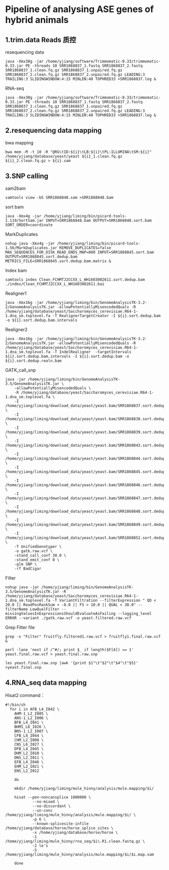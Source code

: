 # Pipeline of analysing ASE genes of hybrid animals

## 1.trim.data Reads 质控
  resequencing data
  
    java -Xmx30g -jar /home/yjiang/software/Trimmomatic-0.33/trimmomatic-0.33.jar PE -threads 10 SRR1868837_1.fastq SRR1868837_2.fastq SRR1868837_1.clean.fq.gz SRR1868837_1.unpaired.fq.gz SRR1868837_2.clean.fq.gz SRR1868837_2.unpaired.fq.gz LEADING:3 TRAILING:3 SLIDINGWINDOW:4:15 MINLEN:40 TOPHRED33 >SRR1868837.log &
  
  RNA-seq
  
    java -Xmx30g -jar /home/yjiang/software/Trimmomatic-0.33/trimmomatic-0.33.jar PE -threads 10 SRR1868837_1.fastq SRR1868837_2.fastq SRR1868837_1.clean.fq.gz SRR1868837_1.unpaired.fq.gz SRR1868837_2.clean.fq.gz SRR1868837_2.unpaired.fq.gz LEADING:3 TRAILING:3 SLIDINGWINDOW:4:15 MINLEN:40 TOPHRED33 >SRR1868837.log &
    
## 2.resequencing data mapping

  bwa mapping

    bwa mem -M -t 10 -R "@RG\tID:${i}\tLB:${i}\tPL:ILLUMINA\tSM:${i}" /home/yjiang/database/yeast/yeast ${i}_1.clean.fq.gz ${i}_2.clean.fq.gz > ${i}.sam

## 3.SNP calling

  sam2bam
  
    samtools view -bS SRR1868848.sam >SRR1868848.bam
    
  sort bam
  
    java -Xmx4g -jar /home/yjiang/liming/bin/picard-tools-1.119/SortSam.jar INPUT=SRR1868848.bam OUTPUT=SRR1868848.sort.bam SORT_ORDER=coordinate
    
  MarkDuplicates
  
    nohup java -Xmx4g -jar /home/yjiang/liming/bin/picard-tools-1.56/MarkDuplicates.jar REMOVE_DUPLICATES=false MAX_SEQUENCES_FOR_DISK_READ_ENDS_MAP=800 INPUT=SRR1868845.sort.bam OUTPUT=SRR1868845.sort.dedup.bam METRICS_FILE=SRR1868845.sort.dedup.bam.matrix &
    
  Index bam
  
    samtools index Clean_FCHMTJ2CCXX_L_WH1603002611.sort.dedup.bam ./index/Clean_FCHMTJ2CCXX_L_WH1603002611.bai

  Realigner1

    java -Xmx16g -jar /home/yjiang/liming/bin/GenomeAnalysisTK-3.2-2/GenomeAnalysisTK.jar -allowPotentiallyMisencodedQuals -R /home/yjiang/database/yeast/Saccharomyces_cerevisiae.R64-1-1.dna_sm.toplevel.fa -T RealignerTargetCreator -I ${i}.sort.dedup.bam -o ${i}.sort.dedup.bam.intervals
    
  Realigner2

    java -Xmx16g -jar /home/yjiang/liming/bin/GenomeAnalysisTK-3.2-2/GenomeAnalysisTK.jar -allowPotentiallyMisencodedQuals -R /home/yjiang/database/yeast/Saccharomyces_cerevisiae.R64-1-1.dna_sm.toplevel.fa -T IndelRealigner  -targetIntervals ${i}.sort.dedup.bam.intervals -I ${i}.sort.dedup.bam -o ${i}.sort.dedup.realn.bam

  GATK_call_snp
  
    java -jar /home/yjiang/liming/bin/GenomeAnalysisTK-3.5/GenomeAnalysisTK.jar \
        -allowPotentiallyMisencodedQuals \
        -R /home/yjiang/database/yeast/Saccharomyces_cerevisiae.R64-1-1.dna_sm.toplevel.fa \
        -I /home/yjiang/liming/download_data/yeast/yeast.bam/SRR1868837.sort.dedup.realn.bam \
        -I /home/yjiang/liming/download_data/yeast/yeast.bam/SRR1868838.sort.dedup.realn.bam \
        -I /home/yjiang/liming/download_data/yeast/yeast.bam/SRR1868839.sort.dedup.realn.bam \
        -I /home/yjiang/liming/download_data/yeast/yeast.bam/SRR1868843.sort.dedup.realn.bam \
        -I /home/yjiang/liming/download_data/yeast/yeast.bam/SRR1868844.sort.dedup.realn.bam \
        -I /home/yjiang/liming/download_data/yeast/yeast.bam/SRR1868845.sort.dedup.realn.bam \
        -I /home/yjiang/liming/download_data/yeast/yeast.bam/SRR1868846.sort.dedup.realn.bam \
        -I /home/yjiang/liming/download_data/yeast/yeast.bam/SRR1868847.sort.dedup.realn.bam \
        -I /home/yjiang/liming/download_data/yeast/yeast.bam/SRR1868848.sort.dedup.realn.bam \
        -I /home/yjiang/liming/download_data/yeast/yeast.bam/SRR1868849.sort.dedup.realn.bam \
        -I /home/yjiang/liming/download_data/yeast/yeast.bam/SRR1868852.sort.dedup.realn.bam \
        -T UnifiedGenotyper \
        -o gatk.raw.vcf \
        -stand_call_conf 30.0 \
        -stand_emit_conf 0 \
        -glm SNP \
        -rf BadCigar
        
  Filter
  
    nohup java -jar /home/yjiang/liming/bin/GenomeAnalysisTK-3.5/GenomeAnalysisTK.jar -R /home/yjiang/database/yeast/Saccharomyces_cerevisiae.R64-1-1.dna_sm.toplevel.fa -T VariantFiltration --filterExpression " QD < 20.0 || ReadPosRankSum < -8.0 || FS > 10.0 || QUAL < 30.0" --filterName LowQualFilter --missingValuesInExpressionsShouldEvaluateAsFailing --logging_level ERROR --variant ./gatk.raw.vcf -o yeast.filtered.raw.vcf

  Grep Filter  file

    grep -v "Filter" fruitfly.filtered1.raw.vcf > fruitfly1.final.raw.vcf &

    perl -lane 'next if /^#/; print $_ if length($F[4]) == 1' yeast.final.raw.vcf > yeast.final.raw.snp

    les yeast.final.raw.snp |awk '{print $1"\t"$2"\t"$4"\t"$5}' >yeast.final.snp
    
    
## 4.RNA_seq data mapping

  Hisat2 command：
  
    #!/bin/sh
      for i in AFB_L4_I042 \
        AHM-1_L2_I005 \
        ANS-1_L2_I006 \
        BFB_L4_I041 \
        BHM1_L6_I026 \
        BNS-1_L2_I007 \
        CFB_L4_I044 \
        CHM_L2_I008 \
        CNS_L6_I027 \
        DFB_L4_I045 \
        DHM_L2_I010 \
        DNS_L2_I011 \
        EFB_L4_I046 \
        EHM_L2_I021 \
        ENS_L2_I012
        
        do
        
        mkdir /home/yjiang/liming/mule_hinny/analysis/mule.mapping/$i/
        
        hisat --pen-noncansplice 1000000 \
                --no-mixed \
                --no-discordant \
                --un-conc /home/yjiang/liming/mule_hinny/analysis/mule.mapping/$i/ \
                -p 6 \
                --known-splicesite-infile /home/yjiang/database/horse/horse_splice_sites \
                -x /home/yjiang/database/horse/horse \
                -1 /home/yjiang/liming/mule_hinny/rna_seq/$i\.R1.clean.fastq.gz \
                -2 le's
                -S /home/yjiang/liming/mule_hinny/analysis/mule.mapping/$i/$i.map.sam
        
        done
